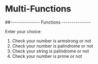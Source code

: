 # Multi-Functions

##--------------- Functions ---------------

Enter your choice:
1. Check your number is armstrong or not
2. Check your number is palindrome or not
3. Check your string is palindrome or not
4. Check your number is prime or not
